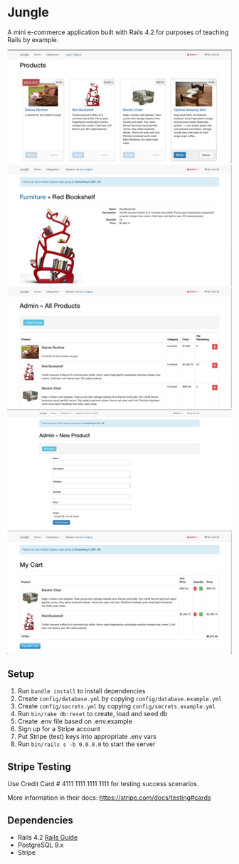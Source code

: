 # Jungle

A mini e-commerce application built with Rails 4.2 for purposes of teaching Rails by example.

<p align="center">
    <img src="https://github.com/kabica/jungle/blob/master/app/assets/images/Screen%20Shot%202020-03-11%20at%202.04.50%20PM.png?raw=true" alt="Logo">
    <img src="https://github.com/kabica/jungle/blob/master/app/assets/images/Screen%20Shot%202020-03-11%20at%202.05.28%20PM.png?raw=true" alt="Logo">
    <img src="https://github.com/kabica/jungle/blob/master/app/assets/images/Screen%20Shot%202020-03-11%20at%202.05.43%20PM.png?raw=true" alt="Logo">
    <img src="https://github.com/kabica/jungle/blob/master/app/assets/images/Screen%20Shot%202020-03-11%20at%202.06.06%20PM.png?raw=true" alt="Logo">
    <img src="https://github.com/kabica/jungle/blob/master/app/assets/images/Screen%20Shot%202020-03-11%20at%202.06.27%20PM.png?raw=true" alt="Logo">
    
</p>


## Setup

1. Run `bundle install` to install dependencies
2. Create `config/database.yml` by copying `config/database.example.yml`
3. Create `config/secrets.yml` by copying `config/secrets.example.yml`
4. Run `bin/rake db:reset` to create, load and seed db
5. Create .env file based on .env.example
6. Sign up for a Stripe account
7. Put Stripe (test) keys into appropriate .env vars
8. Run `bin/rails s -b 0.0.0.0` to start the server

## Stripe Testing

Use Credit Card # 4111 1111 1111 1111 for testing success scenarios.

More information in their docs: <https://stripe.com/docs/testing#cards>

## Dependencies

* Rails 4.2 [Rails Guide](http://guides.rubyonrails.org/v4.2/)
* PostgreSQL 9.x
* Stripe
